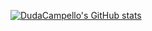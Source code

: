 

[![DudaCampello's GitHub stats](https://github-readme-stats.vercel.app/api?username=DudaCampello)](https://github.com/DudaCampello/github-readme-stats)
